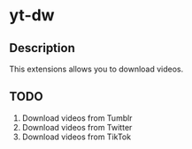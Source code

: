 # yt-dw
## Description
This extensions allows you to download videos.

## TODO
1. Download videos from Tumblr
2. Download videos from Twitter
3. Download videos from TikTok
